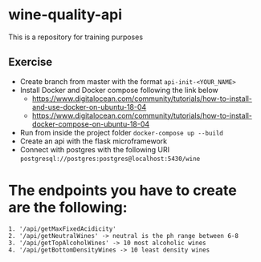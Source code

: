 # wine-quality-api
This is a repository for training purposes

## Exercise
* Create branch from master with the format ```api-init-<YOUR_NAME>```
* Install Docker and Docker compose following the link below
    * https://www.digitalocean.com/community/tutorials/how-to-install-and-use-docker-on-ubuntu-18-04
    * https://www.digitalocean.com/community/tutorials/how-to-install-docker-compose-on-ubuntu-18-04
* Run from inside the project folder ```docker-compose up --build```
* Create an api with the flask microframework
* Connect with postgres with the following URI ```postgresql://postgres:postgres@localhost:5430/wine```

# The endpoints you have to create are the following:
    1. '/api/getMaxFixedAcidicity'
    2. '/api/getNeutralWines' -> neutral is the ph range between 6-8
    3. '/api/getTopAlcoholWines' -> 10 most alcoholic wines
    4. '/api/getBottomDensityWines -> 10 least density wines
